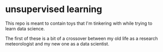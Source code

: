 # unsupervised learning

This repo is meant to contain toys that I'm tinkering with while trying to learn data science.

The first of these is a bit of a crossover between my old life as a research meteorologist and my new one as a data scientist.
